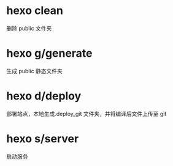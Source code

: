 # hexo clean

删除 public 文件夹

# hexo g/generate

生成 public 静态文件夹

# hexo d/deploy

部署站点，本地生成.deploy_git 文件夹，并将编译后文件上传至 git

# hexo s/server

启动服务
